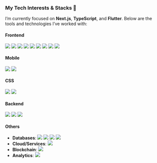 ### My Tech Interests & Stacks 🚀

I’m currently focused on **Next.js**, **TypeScript**, and **Flutter**. Below are the tools and technologies I’ve worked with:

#### Frontend
<img src="https://img.shields.io/badge/React-61DAFB?style=for-the-badge&logo=React&logoColor=black"/> <img src="https://img.shields.io/badge/Next.js-000000?style=for-the-badge&logo=Next.js&logoColor=white"/> <img src="https://img.shields.io/badge/TypeScript-3178C6?style=for-the-badge&logo=typescript&logoColor=white"/> <img src="https://img.shields.io/badge/Redux-764ABC?style=for-the-badge&logo=Redux&logoColor=black"/> <img src="https://img.shields.io/badge/Recoil-3578E5?style=for-the-badge&logo=recoil&logoColor=black"/> <img src="https://img.shields.io/badge/Zustand-543A2F?style=for-the-badge&logo=zustand&logoColor=white"/> <img src="https://img.shields.io/badge/Zod-3E67B1?style=for-the-badge&logo=zod&logoColor=white"/> <img src="https://img.shields.io/badge/React Hook Form-EC5990?style=for-the-badge&logo=react-hook-form&logoColor=white"/> <img src="https://img.shields.io/badge/React Query-FF4154?style=for-the-badge&logo=react-query&logoColor=white"/>

#### Mobile
<img src="https://img.shields.io/badge/Flutter-02569B?style=for-the-badge&logo=flutter&logoColor=white"/> <img src="https://img.shields.io/badge/React Native-61DAFB?style=for-the-badge&logo=react&logoColor=black"/>

#### CSS
<img src="https://img.shields.io/badge/Tailwind CSS-06B6D4?style=for-the-badge&logo=tailwind-css&logoColor=black"/> <img src="https://img.shields.io/badge/Styled Components-DB7093?style=for-the-badge&logo=styled-components&logoColor=black"/>

#### Backend
<img src="https://img.shields.io/badge/Node.js-339933?style=for-the-badge&logo=Node.js&logoColor=black"/> <img src="https://img.shields.io/badge/Spring-6DB33F?style=for-the-badge&logo=spring&logoColor=black"/> <img src="https://img.shields.io/badge/Spring Boot-6DB33F?style=for-the-badge&logo=spring-boot&logoColor=black"/>

#### Others
- **Databases**: <img src="https://img.shields.io/badge/PostgreSQL-4169E1?style=for-the-badge&logo=postgresql&logoColor=white"/> <img src="https://img.shields.io/badge/MySQL-4479A1?style=for-the-badge&logo=MySQL&logoColor=white"/> <img src="https://img.shields.io/badge/Oracle-F80000?style=for-the-badge&logo=oracle&logoColor=black"/> <img src="https://img.shields.io/badge/MongoDB-47A248?style=for-the-badge&logo=MongoDB&logoColor=black"/>
- **Cloud/Services**: <img src="https://img.shields.io/badge/Firebase-FFCA28?style=for-the-badge&logo=firebase&logoColor=black"/>
- **Blockchain**: <img src="https://img.shields.io/badge/Solidity-363636?style=for-the-badge&logo=solidity&logoColor=white"/>
- **Analytics**: <img src="https://img.shields.io/badge/Qlik Sense-2CA01C?style=for-the-badge&logo=qlik&logoColor=black"/>

